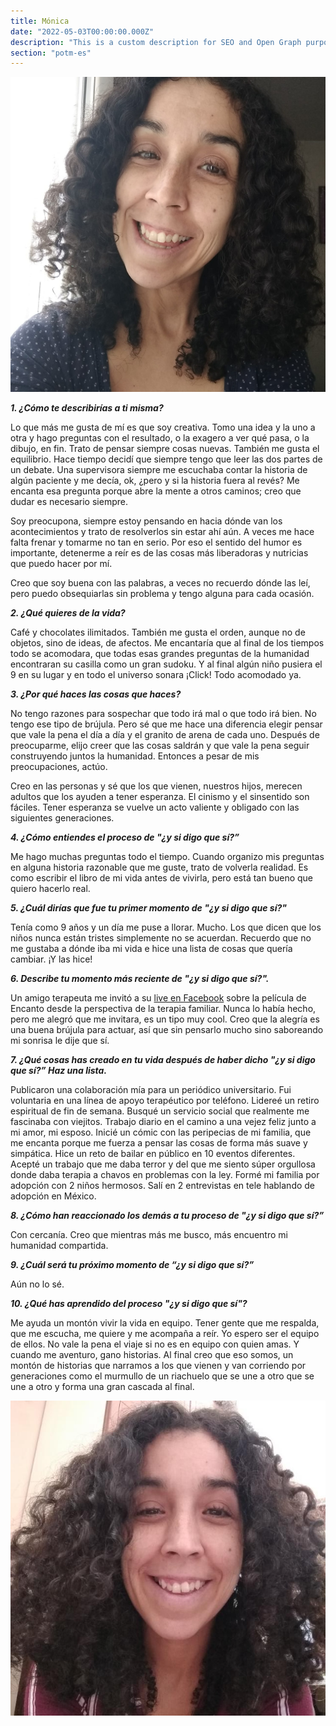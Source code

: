 ```yaml
---
title: Mónica
date: "2022-05-03T00:00:00.000Z"
description: "This is a custom description for SEO and Open Graph purposes, rather than the default generated excerpt. Simply add a description field to the frontmatter."
section: "potm-es"
---
```


![Monica](../images/may22.jpg)

***1. ¿Cómo te describirías a ti misma?***

Lo que más me gusta de mí es que soy creativa. Tomo una idea y la uno a otra y hago preguntas con el resultado, o la exagero a ver qué pasa, o la dibujo, en fin. Trato de pensar siempre cosas nuevas. También me gusta el equilibrio. Hace tiempo decidí que siempre tengo que leer las dos partes de un debate. Una supervisora siempre me escuchaba contar la historia de algún paciente y me decía, ok, ¿pero y si la historia fuera al revés? Me encanta esa pregunta porque abre la mente a otros caminos; creo que dudar es necesario siempre.

Soy preocupona, siempre estoy pensando en hacia dónde van los acontecimientos y trato de resolverlos sin estar ahí aún. A veces me hace falta frenar y tomarme no tan en serio. Por eso el sentido del humor es importante, detenerme a reír es de las cosas más liberadoras y nutricias que puedo hacer por mí.

Creo que soy buena con las palabras, a veces no recuerdo dónde las leí, pero puedo obsequiarlas sin problema y tengo alguna para cada ocasión.

***2. ¿Qué quieres de la vida?***

Café y chocolates ilimitados. También me gusta el orden, aunque no de objetos, sino de ideas, de afectos. Me encantaría que al final de los tiempos todo se acomodara, que todas esas grandes preguntas de la humanidad encontraran su casilla como un gran sudoku. Y al final algún niño pusiera el 9 en su lugar y en todo el universo sonara ¡Click! Todo acomodado ya.
  
***3. ¿Por qué haces las cosas que haces?***

No tengo razones para sospechar que todo irá mal o que todo irá bien. No tengo ese tipo de brújula. Pero sé que me hace una diferencia elegir pensar que vale la pena el día a día y el granito de arena de cada uno. Después de preocuparme, elijo creer que las cosas saldrán y que vale la pena seguir construyendo juntos la humanidad. Entonces a pesar de mis preocupaciones, actúo.

Creo en las personas y sé que los que vienen, nuestros hijos, merecen adultos que los ayuden a tener esperanza. El cinismo y el sinsentido son fáciles. Tener esperanza se vuelve un acto valiente y obligado con las siguientes generaciones.
  
***4. ¿Cómo entiendes el proceso de "¿y si digo que sí?”***

Me hago muchas preguntas todo el tiempo. Cuando organizo mis preguntas en alguna historia razonable que me guste, trato de volverla realidad. Es como escribir el libro de mi vida antes de vivirla, pero está tan bueno que quiero hacerlo real.
  
***5. ¿Cuál dirías que fue tu primer momento de "¿y si digo que sí?"***

Tenía como 9 años y un día me puse a llorar. Mucho. Los que dicen que los niños nunca están tristes simplemente no se acuerdan. Recuerdo que no me gustaba a dónde iba mi vida e hice una lista de cosas que quería cambiar. ¡Y las hice!

***6. Describe tu momento más reciente de "¿y si digo que sí?".***

Un amigo terapeuta me invitó a su [live en Facebook](https://www.youtube.com/watch?app=desktop&v=LAYGFgtbIkw&feature=youtu.be) sobre la película de Encanto desde la perspectiva de la terapia familiar. Nunca lo había hecho, pero me alegró que me invitara, es un tipo muy cool. Creo que la alegría es una buena brújula para actuar, así que sin pensarlo mucho sino saboreando mi sonrisa le dije que sí.

***7. ¿Qué cosas has creado en tu vida después de haber dicho "¿y si digo que sí?” Haz una lista.***

Publicaron una colaboración mía para un periódico universitario.
Fui voluntaria en una línea de apoyo terapéutico por teléfono.
Lidereé un retiro espiritual de fin de semana.
Busqué un servicio social que realmente me fascinaba con viejitos.
Trabajo diario en el camino a una vejez feliz junto a mi amor, mi esposo.
Inicié un cómic con las peripecias de mi familia, que me encanta porque me fuerza a pensar las cosas de forma más suave y simpática.
Hice un reto de bailar en público en 10 eventos diferentes.
Acepté un trabajo que me daba terror y del que me siento súper orgullosa donde daba terapia a chavos en problemas con la ley.
Formé mi familia por adopción con 2 niños hermosos.
Salí en 2 entrevistas en tele hablando de adopción en México.

***8. ¿Cómo han reaccionado los demás a tu proceso de "¿y si digo que sí?”***

Con cercanía. Creo que mientras más me busco, más encuentro mi humanidad compartida.
  
***9. ¿Cuál será tu próximo momento de “¿y si digo que sí?”***

Aún no lo sé.
  
***10. ¿Qué has aprendido del proceso "¿y si digo que sí"?***

Me ayuda un montón vivir la vida en equipo. Tener gente que me respalda, que me escucha, me quiere y me acompaña a reír. Yo espero ser el equipo de ellos. No vale la pena el viaje si no es en equipo con quien amas. Y cuando me aventuro, gano historias. Al final creo que eso somos, un montón de historias que narramos a los que vienen y van corriendo por generaciones como el murmullo de un riachuelo que se une a otro que se une a otro y forma una gran cascada al final.

![Monica](../images/may22-2.jpg)
